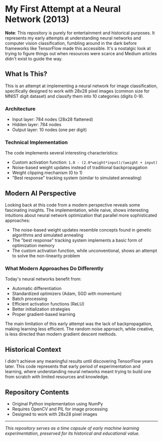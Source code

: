 # My First Attempt at a Neural Network (2013)

**Note**: This repository is purely for entertainment and historical purposes. It represents my early attempts at understanding neural networks and computer vision classification, fumbling around in the dark before frameworks like TensorFlow made this accessible. It's a nostalgic look at trying to figure things out when resources were scarce and Medium articles didn't exist to guide the way.

## What Is This?

This is an attempt at implementing a neural network for image classification, specifically designed to work with 28x28 pixel images (common size for MNIST digit dataset) and classify them into 10 categories (digits 0-9).

### Architecture
- Input layer: 784 nodes (28x28 flattened)
- Hidden layer: 784 nodes 
- Output layer: 10 nodes (one per digit)

### Technical Implementation
The code implements several interesting characteristics:
- Custom activation function: `1.0 - (2.0*weight*input)/(weight + input)`
- Noise-based weight updates instead of traditional backpropagation
- Weight clipping mechanism (0 to 1)
- "Best response" tracking system (similar to simulated annealing)

## Modern AI Perspective

Looking back at this code from a modern perspective reveals some fascinating insights. The implementation, while naive, shows interesting intuitions about neural network optimization that parallel more sophisticated approaches:

- The noise-based weight updates resemble concepts found in genetic algorithms and simulated annealing
- The "best response" tracking system implements a basic form of optimization memory
- The custom activation function, while unconventional, shows an attempt to solve the non-linearity problem

### What Modern Approaches Do Differently
Today's neural networks benefit from:
- Automatic differentiation
- Standardized optimizers (Adam, SGD with momentum)
- Batch processing
- Efficient activation functions (ReLU)
- Better initialization strategies
- Proper gradient-based learning

The main limitation of this early attempt was the lack of backpropagation, making learning less efficient. The random noise approach, while creative, is less directed than modern gradient descent methods.

## Historical Context
I didn't achieve any meaningful results until discovering TensorFlow years later. This code represents that early period of experimentation and learning, where understanding neural networks meant trying to build one from scratch with limited resources and knowledge.

## Repository Contents
- Original Python implementation using NumPy
- Requires OpenCV and PIL for image processing
- Designed to work with 28x28 pixel images

---
*This repository serves as a time capsule of early machine learning experimentation, preserved for its historical and educational value.*
